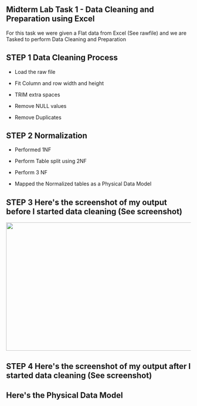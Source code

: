 ## Midterm Lab Task 1 - Data Cleaning and Preparation using Excel

For this task we were given a Flat data from Excel (See rawfile) and we are Tasked to perform Data Cleaning and Preparation

## STEP 1 Data Cleaning Process
- Load the raw file

- Fit Column and row width and height
  
- TRIM extra spaces
  
- Remove NULL values
  
- Remove Duplicates

## STEP 2 Normalization

- Performed 1NF

- Perform Table split using 2NF

- Perform 3 NF

- Mapped the Normalized tables as a Physical Data Model

## STEP 3 Here's the screenshot of my output before I started data cleaning (See screenshot)
<img src="" align="center" height="350" width="600"/>


## STEP 4 Here's the screenshot of my output after I started data cleaning (See screenshot)

## Here's the Physical Data Model

